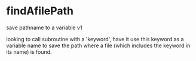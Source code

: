 # findAfilePath
save pathname to a variable v1

looking to call subroutine with a 'keyword', have it use this keyword as a variable name to save the path where a file (which includes the keyword in its name) is found.
